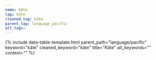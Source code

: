 ```yaml
---
name: Kâte
tag: kâte
cleaned_tag: kâte
parent_tag: language_pacific
alt_tags: 
---
```


{% include data-table-template.html 
  parent_path="language/pacific" 
  keyword="kâte" 
  cleaned_keyword="kâte" 
  title="Kâte"
  alt_keywords=""
  context=""
%}

